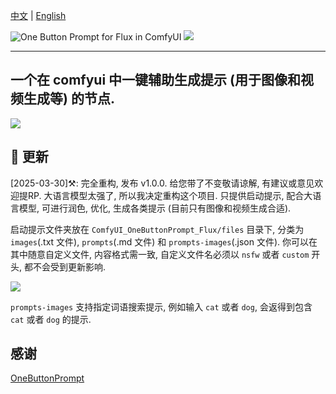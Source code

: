 [中文](README-CN.md) | [English](README.md)

![One Button Prompt for Flux in ComfyUI](https://github.com/billwuhao/ComfyUI_OneButtonPrompt_Flux/blob/master/images/example.png)
![](https://github.com/billwuhao/ComfyUI_OneButtonPrompt_Flux/blob/master/images/2025-02-19_20-00-01.png)

---

## 一个在 comfyui 中一键辅助生成提示 (用于图像和视频生成等) 的节点.

![](https://github.com/billwuhao/ComfyUI_OneButtonPrompt_Flux/blob/master/images/2025-03-30_03-22-41.png)

## 📣 更新

[2025-03-30]⚒️: 完全重构, 发布 v1.0.0. 给您带了不变敬请谅解, 有建议或意见欢迎提RP. 大语言模型太强了, 所以我决定重构这个项目. 只提供启动提示, 配合大语言模型, 可进行润色, 优化, 生成各类提示 (目前只有图像和视频生成合适).

启动提示文件夹放在 `ComfyUI_OneButtonPrompt_Flux/files` 目录下, 分类为 `images`(.txt 文件), `prompts`(.md 文件) 和 `prompts-images`(.json 文件). 你可以在其中随意自定义文件, 内容格式需一致, 自定义文件名必须以 `nsfw` 或者 `custom` 开头, 都不会受到更新影响.

![](https://github.com/billwuhao/ComfyUI_OneButtonPrompt_Flux/blob/master/images/2025-03-30_03-52-46.png)

`prompts-images` 支持指定词语搜索提示, 例如输入  `cat` 或者 `dog`, 会返得到包含 `cat` 或者 `dog` 的提示.

## 感谢

[OneButtonPrompt](https://github.com/AIrjen/OneButtonPrompt)